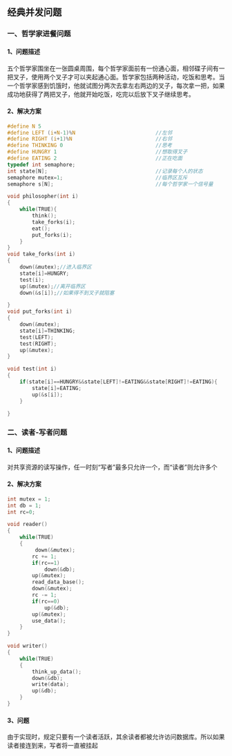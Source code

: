 ## 经典并发问题

### 一、哲学家进餐问题

#### 1、问题描述

五个哲学家围坐在一张圆桌周围，每个哲学家面前有一份通心面，相邻碟子间有一把叉子，使用两个叉子才可以夹起通心面。哲学家包括两种活动，吃饭和思考。当一个哲学家感到饥饿时，他就试图分两次去拿左右两边的叉子，每次拿一把，如果成功地获得了两把叉子，他就开始吃饭，吃完以后放下叉子继续思考。

#### 2、解决方案

```c
#define N 5
#define LEFT (i+N-1)%N							//左邻
#define RIGHT (i+1)%N							//右邻
#define THINKING 0 								//思考
#define HUNGRY 1 								//想取得叉子
#define EATING 2 								//正在吃面
typedef int semaphore;
int state[N];									//记录每个人的状态
semaphore mutex=1; 								//临界区互斥
semaphore s[N]; 								//每个哲学家一个信号量

void philosopher(int i)
{
    while(TRUE){
        think();
        take_forks(i);
        eat();
        put_forks(i);
    }
}
void take_forks(int i)
{
    down(&mutex);//进入临界区
    state[i]=HUNGRY;
    test(i);
    up(&mutex);//离开临界区
    down(&s[i]);//如果得不到叉子就阻塞

}
void put_forks(int i)
{
    down(&mutex);
    state[i]=THINKING;
    test(LEFT);
    test(RIGHT);
    up(&mutex);
}

void test(int i)
{
    if(state[i]==HUNGRY&&state[LEFT]!=EATING&&state[RIGHT]!=EATING){
        state[i]=EATING;
        up(&s[i]);
    }

}
```

### 二、读者-写者问题

#### 1、问题描述

对共享资源的读写操作，任一时刻“写者”最多只允许一个，而“读者”则允许多个

#### 2、解决方案

```c
int mutex = 1;
int db = 1;
int rc=0;

void reader()
{
	while(TRUE)
	{
         down(&mutex);
        rc += 1;
        if(rc==1)
            down(&db);
        up(&mutex);
        read_data_base();
        down(&mutex);
        rc -= 1;
        if(rc==0)
            up(&db);
        up(&mutex);
        use_data();
	}
}

void writer()
{
	while(TRUE)
	{
        think_up_data();
        down(&db);
        write(data);
        up(&db);
	}  
}
```

#### 3、问题

由于实现时，规定只要有一个读者活跃，其余读者都被允许访问数据库。所以如果读者接连到来，写者将一直被挂起